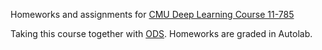Homeworks and assignments for [CMU Deep Learning Course 11-785](http://deeplearning.cs.cmu.edu/)

Taking this course together with [ODS](https://dlcmu.datagym.ru/). Homeworks are graded in Autolab.
